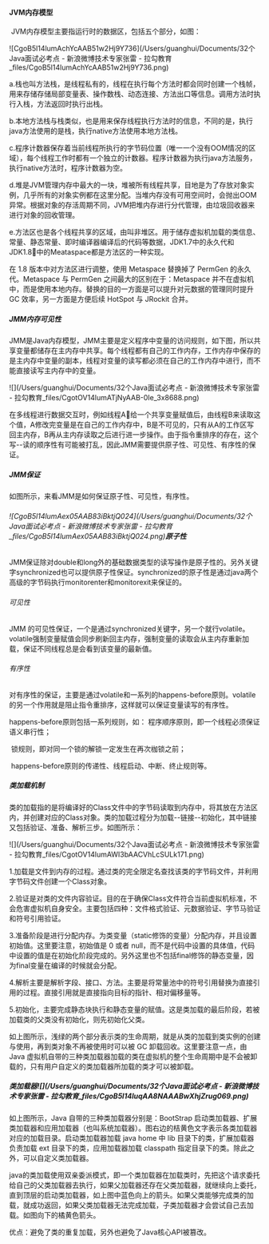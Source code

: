 #### JVM内存模型

​	JVM内存模型主要指运行时的数据区，包括五个部分，如图：

​	![CgoB5l14lumAchYcAAB51w2Hj9Y736](/Users/guanghui/Documents/32个Java面试必考点 - 新浪微博技术专家张雷 - 拉勾教育_files/CgoB5l14lumAchYcAAB51w2Hj9Y736.png)

a.栈也叫方法栈，是线程私有的，线程在执行每个方法时都会同时创建一个栈帧，用来存储存储局部变量表、操作数栈、动态连接、方法出口等信息。调用方法时执行入栈，方法返回时执行出栈。

b.本地方法栈与栈类似，也是用来保存线程执行方法时的信息，不同的是，执行java方法使用的是栈，执行native方法使用本地方法栈。

c.程序计数器保存着当前线程所执行的字节码位置（唯一一个没有OOM情况的区域），每个线程工作时都有一个独立的计数器。程序计数器为执行java方法服务，执行native方法时，程序计数器为空。

d.堆是JVM管理内存中最大的一块，堆被所有线程共享，目地是为了存放对象实例，几乎所有的对象实例都在这里分配。当堆内存没有可用空间时，会抛出OOM异常。根据对象的存活周期不同，JVM把堆内存进行分代管理，由垃圾回收器来进行对象的回收管理。

e.方法区也是各个线程共享的区域，由叫非堆区。用于储存虚拟机加载的类信息、常量、静态常量、即时编译器编译后的代码等数据，JDK1.7中的永久代和JDK1.8中的Meataspace都是方法区的一种实现。

在 1.8 版本中对方法区进行调整，使用 Metaspace 替换掉了 PermGen 的永久代。Metaspace 与 PermGen 之间最大的区别在于：Metaspace 并不在虚拟机中，而是使用本地内存。替换的目的一方面是可以提升对元数据的管理同时提升 GC 效率，另一方面是方便后续 HotSpot 与 JRockit 合并。

##### JMM内存可见性

JMM是Java内存模型，JMM主要是定义程序中变量的访问规则，如下图，所以共享变量都储存在主内存中共享。每个线程都有自己的工作内存，工作内存中保存的是主内存中变量的副本，线程对变量的读写都必须在自己的工作内存中进行，而不能直接读写主内存中的变量。

![](/Users/guanghui/Documents/32个Java面试必考点 - 新浪微博技术专家张雷 - 拉勾教育_files/CgotOV14lumATjNyAAB-0Ie_3x8688.png)

在多线程进行数据交互时，例如线程A给一个共享变量赋值后，由线程B来读取这个值，A修改完变量是在自己的工作内存中，B是不可见的，只有从A的工作区写回主内存，B再从主内存读取之后进行进一步操作。由于指令重排序的存在，这个写--读的顺序性有可能被打乱，因此JMM需要提供原子性、可见性、有序性的保证。

##### JMM保证

如图所示，来看JMM是如何保证原子性、可见性，有序性。

###### ![CgoB5l14lumAex05AAB83iBktjQ024](/Users/guanghui/Documents/32个Java面试必考点 - 新浪微博技术专家张雷 - 拉勾教育_files/CgoB5l14lumAex05AAB83iBktjQ024.png)**原子性**

JMM保证除对double和long外的基础数据类型的读写操作是原子性的。另外关键字synchronized也可以提供原子性保证。synchronized的原子性是通过java两个高级的字节码执行monitorenter和monitorexit来保证的。

###### 可见性

JMM 的可见性保证，一个是通过synchronized关键字，另一个就行volatile。volatile强制变量赋值会同步刷新回主内存，强制变量的读取会从主内存重新加载，保证不同线程总是会看到该变量的最新值。

###### 有序性

对有序性的保证，主要是通过volatile和一系列的happens-before原则。volatile的另一个作用就是阻止指令重排序，这样就可以保证变量读写的有序性。

happens-before原则包括一系列规则，如：
				程序顺序原则，即一个线程必须保证语义串行性；

​		锁规则，即对同一个锁的解锁一定发生在再次枷锁之前；

​		happens-before原则的传递性、线程启动、中断、终止规则等。

##### 类加载机制

类的加载指的是将编译好的Class文件中的字节码读取到内存中，将其放在方法区内，并创建对应的Class对象。类的加载过程分为加载--链接--初始化，其中链接又包括验证、准备、解析三步。如图所示：

![](/Users/guanghui/Documents/32个Java面试必考点 - 新浪微博技术专家张雷 - 拉勾教育_files/CgotOV14lumAWI3bAACVhLcSULk171.png)

1.加载是文件到内存的过程。通过类的完全限定名查找该类的字节码文件，并利用字节码文件创建一个Class对象。

2.验证是对类的文件内容验证。目的在于确保Class文件符合当前虚拟机标准，不会危害虚拟机自身安全。主要包括四种：文件格式验证、元数据验证、字节马验证和符号引用验证。

3.准备阶段是进行分配内存。为类变量（static修饰的变量）分配内存，并且设置初始值。这里要注意，初始值是 0 或者 null，而不是代码中设置的具体值，代码中设置的值是在初始化阶段完成的。另外这里也不包括final修饰的静态变量，因为final变量在编译的时候就会分配。

4.解析主要是解析字段、接口、方法。主要是将常量池中的符号引用替换为直接引用的过程。直接引用就是直接指向目标的指针、相对偏移量等。

5.初始化，主要完成静态块执行和静态变量的赋值。这是类加载的最后阶段，若被加载类的父类没有初始化，则先初始化父类。

如上图所示，浅绿的两个部分表示类的生命周期，就是从类的加载到类实例的创建与使用，再到类对象不再被使用时可以被 GC 卸载回收。这里要注意一点，由 Java 虚拟机自带的三种类加载器加载的类在虚拟机的整个生命周期中是不会被卸载的，只有用户自定义的类加载器所加载的类才可以被卸载。

##### 类加载器![](/Users/guanghui/Documents/32个Java面试必考点 - 新浪微博技术专家张雷 - 拉勾教育_files/CgoB5l14luqAA8NAAABwXhjZrug069.png)

如上图所示，Java 自带的三种类加载器分别是：BootStrap 启动类加载器、扩展类加载器和应用加载器（也叫系统加载器）。图右边的桔黄色文字表示各类加载器对应的加载目录。启动类加载器加载 java home 中 lib 目录下的类，扩展加载器负责加载 ext 目录下的类，应用加载器加载 classpath 指定目录下的类。除此之外，可以自定义类加载器。

java的类加载使用双亲委派模式，即一个类加载器在加载类时，先把这个请求委托给自己的父类加载器去执行，如果父加载器还存在父类加载器，就继续向上委托，直到顶层的启动类加载器，如上图中蓝色向上的箭头。如果父类能够完成类的加载，就成功返回，如果父类加载器无法完成加载，子类加载器才会尝试自己去加载。如图向下的橘黄色箭头。

优点：避免了类的重复加载，另外也避免了Java核心API被篡改。